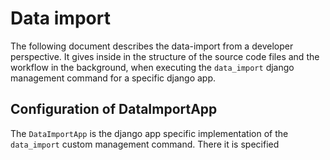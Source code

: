 # Data import 
The following document describes the data-import from a developer perspective. It gives inside in the
structure of the source code files and the workflow in the background, when executing the
`data_import` django management command for a specific django app.
## Configuration of DataImportApp
The `DataImportApp` is the django app specific implementation of the `data_import` custom management command.
There it is specified
